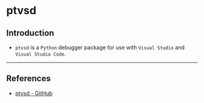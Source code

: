 # ptvsd

## Introduction

* `ptvsd` is a `Python` debugger package for use with `Visual Studio` and `Visual Studio Code`. 

---

## References

* [ptvsd - GitHub](https://github.com/microsoft/ptvsd)